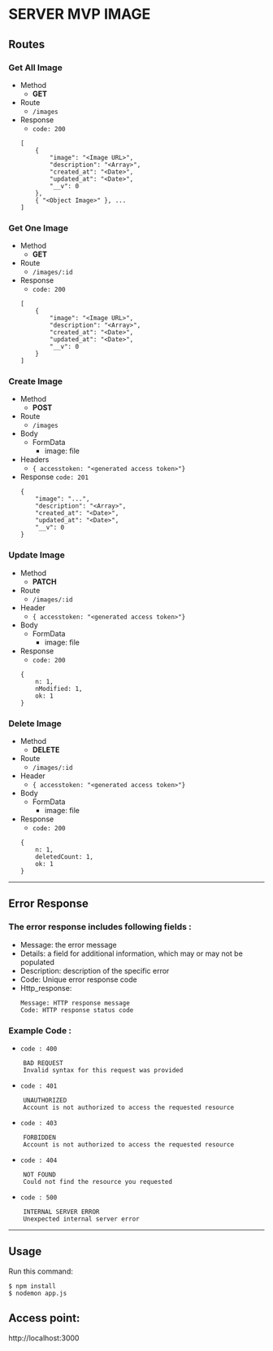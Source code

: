 # SERVER MVP IMAGE

## Routes

### Get All Image

- Method
    - **GET**
- Route
    - `/images`
- Response
    - `code: 200`
    ```JS
    [
        {
            "image": "<Image URL>",
            "description": "<Array>",
            "created_at": "<Date>",
            "updated_at": "<Date>",
            "__v": 0
        },
        { "<Object Image>" }, ...
    ]
    ```

### Get One Image

- Method
    - **GET**
- Route
    - `/images/:id`
- Response
    - `code: 200`
    ```JS
    [
        {
            "image": "<Image URL>",
            "description": "<Array>",
            "created_at": "<Date>",
            "updated_at": "<Date>",
            "__v": 0
        }
    ]
    ```

### Create Image

- Method
    - **POST**
- Route
    - `/images`
- Body
    - FormData
        - image: file
- Headers
    - `{ accesstoken: "<generated access token>"}`
- Response
    `code: 201`
    ```JS
    {
        "image": "...",
        "description": "<Array>",
        "created_at": "<Date>",
        "updated_at": "<Date>",
        "__v": 0
    }
    ```
### Update Image

- Method
    - **PATCH**
- Route
    - `/images/:id`
- Header
    - `{ accesstoken: "<generated access token>"}`
- Body
    - FormData
        - image: file
- Response
    - `code: 200`
    ```JS
    {
        n: 1,
        nModified: 1,
        ok: 1
    }
    ```
### Delete Image

- Method
    - **DELETE**
- Route
    - `/images/:id`
- Header
    - `{ accesstoken: "<generated access token>"}`
- Body
    - FormData
        - image: file
- Response
    - `code: 200`
    ```JS
    {
        n: 1,
        deletedCount: 1,
        ok: 1
    }
    ```

---

## Error Response

### The error response includes following fields :

- Message: the error message
- Details: a field for additional information, which may or may not be populated
- Description: description of the specific error
- Code: Unique error response code
- Http_response:
    ```
    Message: HTTP response message
    Code: HTTP response status code
    ```

### Example Code :

- `code : 400`
```
    BAD REQUEST
    Invalid syntax for this request was provided
```
- `code : 401`
```
    UNAUTHORIZED
    Account is not authorized to access the requested resource
```
- `code : 403`
```
    FORBIDDEN
    Account is not authorized to access the requested resource
```
- `code : 404`
```
    NOT FOUND
    Could not find the resource you requested
```
- `code : 500`
```
    INTERNAL SERVER ERROR
    Unexpected internal server error
```

---

## Usage

Run this command: 

```
$ npm install
$ nodemon app.js
```

## Access point:

http://localhost:3000